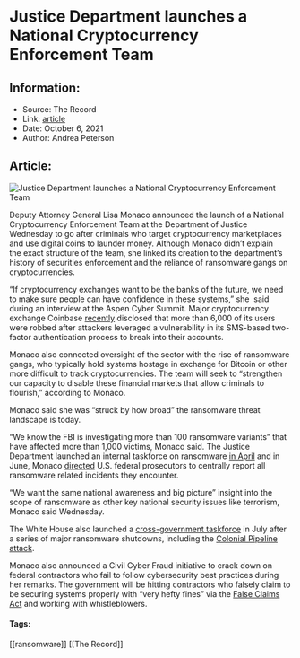 # Justice Department launches a National Cryptocurrency Enforcement Team
### 

## Information:
+ Source: The Record
+ Link: [article](https://therecord.media/justice-department-launches-a-national-cryptocurrency-enforcement-team/)
+ Date: October 6, 2021
+ Author: Andrea Peterson


## Article:
![Justice Department launches a National Cryptocurrency Enforcement Team](https://therecord.media/wp-content/uploads/2021/08/cryptocurrency-bitcoin-ethereum.png)

Deputy Attorney General Lisa Monaco announced the launch of a National Cryptocurrency Enforcement Team at the Department of Justice Wednesday to go after criminals who target cryptocurrency marketplaces and use digital coins to launder money. Although Monaco didn’t explain the exact structure of the team, she linked its creation to the department’s history of securities enforcement and the reliance of ransomware gangs on cryptocurrencies. 


“If cryptocurrency exchanges want to be the banks of the future, we need to make sure people can have confidence in these systems,” she  said during an interview at the Aspen Cyber Summit. Major cryptocurrency exchange Coinbase [recently](https://therecord.media/hackers-bypass-coinbase-2fa-to-steal-customer-funds/) disclosed that more than 6,000 of its users were robbed after attackers leveraged a vulnerability in its SMS-based two-factor authentication process to break into their accounts. 


Monaco also connected oversight of the sector with the rise of ransomware gangs, who typically hold systems hostage in exchange for Bitcoin or other more difficult to track cryptocurrencies. The team will seek to “strengthen our capacity to disable these financial markets that allow criminals to flourish,” according to Monaco. 


Monaco said she was “struck by how broad” the ransomware threat landscape is today. 


“We know the FBI is investigating more than 100 ransomware variants” that have affected more than 1,000 victims, Monaco said. The Justice Department launched an internal taskforce on ransomware [in April](https://www.wsj.com/articles/ransomware-targeted-by-new-justice-department-task-force-11619014158) and in June, Monaco [directed](https://www.reuters.com/technology/exclusive-us-give-ransomware-hacks-similar-priority-terrorism-official-says-2021-06-03/) U.S. federal prosecutors to centrally report all ransomware related incidents they encounter. 


“We want the same national awareness and big picture” insight into the scope of ransomware as other key national security issues like terrorism, Monaco said Wednesday. 


The White House also launched a [cross-government taskforce](https://www.politico.com/news/2021/07/14/white-house-ransomware-task-force-499723) in July after a series of major ransomware shutdowns, including the [Colonial Pipeline attack](https://therecord.media/pipeline-cyberattack-comes-after-years-of-government-warnings/). 


Monaco also announced a Civil Cyber Fraud initiative to crack down on federal contractors who fail to follow cybersecurity best practices during her remarks. The government will be hitting contractors who falsely claim to be securing systems properly with “very hefty fines” via the [False Claims Act](https://www.whistleblowerllc.com/resources/whistleblower-laws/the-federal-false-claims-act/) and working with whistleblowers.





#### Tags:
[[ransomware]] [[The Record]]
